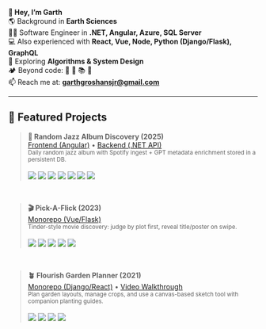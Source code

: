 **👋 Hey, I’m Garth**  
🌎 Background in **Earth Sciences**  
👨‍💻 Software Engineer in **.NET, Angular, Azure, SQL Server**  
💻 Also experienced with **React, Vue, Node, Python (Django/Flask), GraphQL**  
🚀 Exploring **Algorithms & System Design**  
🏕️ Beyond code: 🎸 🎨 📚 🌯  
📫 Reach me at: **garthgroshansjr@gmail.com**

---

## 🚀 Featured Projects

> **🎷 Random Jazz Album Discovery (2025)**  
> [Frontend (Angular)](https://github.com/ggroshans/fe-angular-random-jazz-album) • [Backend (.NET API)](https://github.com/ggroshans/api-dotnet-random-jazz-album)  
> <sub>Daily random jazz album with Spotify ingest + GPT metadata enrichment stored in a persistent DB.</sub>  
> <br/>
> <img src="https://img.shields.io/badge/.NET-512BD4?logo=.net&logoColor=white" />
> <img src="https://img.shields.io/badge/Angular-DD0031?logo=angular&logoColor=white" />
> <img src="https://img.shields.io/badge/PostgreSQL-4169E1?logo=postgresql&logoColor=white" />
> <img src="https://img.shields.io/badge/Entity%20Framework-512BD4?logo=.net&logoColor=white" />
> <img src="https://img.shields.io/badge/NgRx-BA2BD2?logo=ngrx&logoColor=white" />
> <img src="https://img.shields.io/badge/OpenAI-412991?logo=openai&logoColor=white" />
> <img src="https://img.shields.io/badge/Spotify-1DB954?logo=spotify&logoColor=white" />

<br/>

> **🎬 Pick-A-Flick (2023)**  
> [Monorepo (Vue/Flask)](https://github.com/ggroshans/flask-vue-pick-a-flick)  
> <sub>Tinder-style movie discovery: judge by plot first, reveal title/poster on swipe.</sub>  
> <br/>
> <img src="https://img.shields.io/badge/Vue.js-42B883?logo=vue.js&logoColor=white" />
> <img src="https://img.shields.io/badge/Flask-000000?logo=flask&logoColor=white" />
> <img src="https://img.shields.io/badge/SQLite-003B57?logo=sqlite&logoColor=white" />
> <img src="https://img.shields.io/badge/Docker-2496ED?logo=docker&logoColor=white" />
> <img src="https://img.shields.io/badge/JWT-000000?logo=jsonwebtokens&logoColor=white" />

<br/>

> **🪴 Flourish Garden Planner (2021)**  
> [Monorepo (Django/React)](https://github.com/ggroshans/django-react-garden-app) • [Video Walkthrough](http://bit.ly/46wphbz)  
> <sub>Plan garden layouts, manage crops, and use a canvas-based sketch tool with companion planting guides.</sub>  
> <br/>
> <img src="https://img.shields.io/badge/Django-092E20?logo=django&logoColor=white" />
> <img src="https://img.shields.io/badge/React-61DAFB?logo=react&logoColor=black" />
> <img src="https://img.shields.io/badge/DRF-092E20?logo=django&logoColor=white&label=Django%20REST%20Framework" />
> <img src="https://img.shields.io/badge/SQLite-003B57?logo=sqlite&logoColor=white" />


